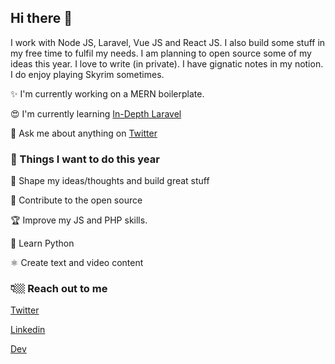 ## Hi there 👋

I work with Node JS, Laravel, Vue JS and React JS. I also build some stuff in my free time to fulfil my needs. I am planning to open source some of my ideas this year. I love to write (in private). I have gignatic notes in my notion. I do enjoy playing Skyrim sometimes.

✨ I'm currently working on a MERN boilerplate.

😍 I'm currently learning [In-Depth Laravel](http://indepthlaravel.com)

🐤 Ask me about anything on [Twitter](https://twitter.com/PankajSanam)

### 🎯 Things I want to do this year

🎨 Shape my ideas/thoughts and build great stuff

🎉 Contribute to the open source

🏆 Improve my JS and PHP skills.

🐍 Learn Python

⚛ Create text and video content

### 👇🏼 Reach out to me

[Twitter](https://twitter.com/PankajSanam)

[Linkedin](https://www.linkedin.com/in/pankajsanam)

[Dev](https://dev.to/pankajsanam)
